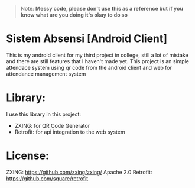 > Note: **Messy code, please don't use this as a reference but if you know what are you doing it's okay to do so**

# Sistem Absensi [Android Client]
This is my android client for my third project in college, still a lot of mistake and there are still features that I haven't made yet.
This project is an simple attendace system using qr code from the android client and web for attendance management system

# Library:
I use this library in this project:

 - ZXING: for QR Code Generator
 - Retrofit: for api integration to the web system

# License:
ZXING: https://github.com/zxing/zxing/ Apache 2.0
Retrofit: https://github.com/square/retrofit

